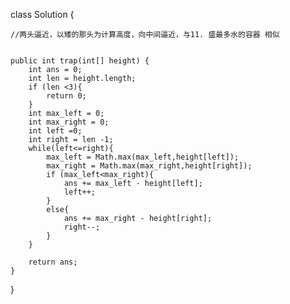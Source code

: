 class Solution {

    //两头逼近，以矮的那头为计算高度，向中间逼近，与11. 盛最多水的容器 相似
    
    
    public int trap(int[] height) {
        int ans = 0;
        int len = height.length;
        if (len <3){
            return 0;
        }
        int max_left = 0;
        int max_right = 0;
        int left =0;
        int right = len -1;
        while(left<=right){
            max_left = Math.max(max_left,height[left]);
            max_right = Math.max(max_right,height[right]);
            if (max_left<max_right){
                ans += max_left - height[left];
                left++;
            }
            else{
                ans += max_right - height[right];
                right--;
            }
        }

        return ans;
    }
}